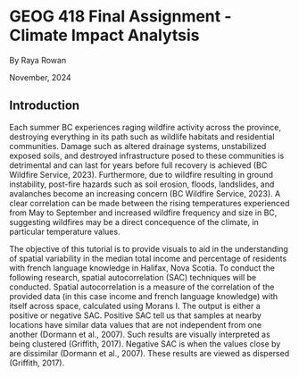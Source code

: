 # GEOG 418 Final Assignment - Climate Impact Analytsis

By Raya Rowan

November, 2024

## Introduction

Each summer BC experiences raging wildfire activity across the province, destroying everything in its path such as wildlife habitats and residential communities. Damage such as altered drainage systems, unstabilized exposed soils, and destroyed infrastructure posed to these communities is detrimental and can last for years before full recovery is achieved (BC Wildfire Service, 2023). Furthermore, due to wildfire resulting in ground instability, post-fire hazards such as soil erosion, floods, landslides, and avalanches become an increasing concern (BC Wildfire Service, 2023). A clear correlation can be made between the rising temperatures experienced from May to September and increased wildfire frequency and size in BC, suggesting wildfires may be a direct concequence of the climate, in particular temperature values. 

The objective of this tutorial is to provide visuals to aid in the understanding of spatial variability in the median total income and percentage of residents with french language knowledge in Halifax, Nova Scotia. To conduct the following research, spatial autocorrelation (SAC) techniques will be conducted. Spatial autocorrelation is a measure of the correlation of the provided data (in this case income and french language knowledge) with itself across space, calculated using Morans I. The output is either a positive or negative SAC. Positive SAC tell us that samples at nearby locations have similar data values that are not independent from one another (Dormann et al., 2007). Such results are visually interpreted as being clustered (Griffith, 2017). Negative SAC is when the values close by are dissimilar (Dormann et al., 2007). These results are viewed as dispersed (Griffith, 2017). 
